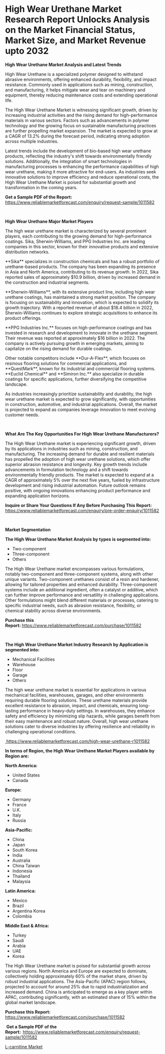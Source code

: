 <p><h1>High Wear Urethane Market Research Report Unlocks Analysis on the Market Financial Status, Market Size, and Market Revenue upto 2032</h1></p><p><strong>High Wear Urethane Market Analysis and Latest Trends</strong></p>
<p><p>High Wear Urethane is a specialized polymer designed to withstand abrasive environments, offering enhanced durability, flexibility, and impact resistance. Commonly used in applications such as mining, construction, and manufacturing, it helps mitigate wear and tear on machinery and equipment, thereby reducing maintenance costs and extending operational life.</p><p>The High Wear Urethane Market is witnessing significant growth, driven by increasing industrial activities and the rising demand for high-performance materials in various sectors. Factors such as advancements in polymer technology and the growing focus on sustainable manufacturing practices are further propelling market expansion. The market is expected to grow at a CAGR of 13.2% during the forecast period, indicating strong adoption across multiple industries.</p><p>Latest trends include the development of bio-based high wear urethane products, reflecting the industry's shift towards environmentally friendly solutions. Additionally, the integration of smart technologies in manufacturing processes is enhancing the performance capabilities of high wear urethane, making it more attractive for end-users. As industries seek innovative solutions to improve efficiency and reduce operational costs, the High Wear Urethane Market is poised for substantial growth and transformation in the coming years.</p></p>
<p><strong>Get a Sample PDF of the Report:&nbsp;</strong> <a href="https://www.reliablemarketforecast.com/enquiry/request-sample/1011582?utm_campaign=1110&utm_medium=2&utm_source=Github&utm_content=ia&utm_term=05022025&utm_id=high-wear-urethane">https://www.reliablemarketforecast.com/enquiry/request-sample/1011582</a></p>
<p>&nbsp;</p>
<p><strong>High Wear Urethane Major Market Players</strong></p>
<p><p>The high wear urethane market is characterized by several prominent players, each contributing to the growing demand for high-performance coatings. Sika, Sherwin-Williams, and PPG Industries Inc. are leading companies in this sector, known for their innovative products and extensive distribution networks.</p><p>**Sika** specializes in construction chemicals and has a robust portfolio of urethane-based products. The company has been expanding its presence in Asia and North America, contributing to its revenue growth. In 2022, Sika reported sales of approximately $10.9 billion, driven by increased demand in the construction and industrial segments.</p><p>**Sherwin-Williams**, with its extensive product line, including high wear urethane coatings, has maintained a strong market position. The company is focusing on sustainability and innovation, which is expected to solidify its growth trajectory. With a reported revenue of about $18.4 billion in 2022, Sherwin-Williams continues to explore strategic acquisitions to enhance its product offerings.</p><p>**PPG Industries Inc.** focuses on high-performance coatings and has invested in research and development to innovate in the urethane segment. Their revenue was reported at approximately $16 billion in 2022. The company is actively pursuing growth in emerging markets, aiming to capitalize on the rising demand for durable coatings.</p><p>Other notable competitors include **Dur-A-Flex**, which focuses on resinous flooring solutions for commercial applications, and **QuestMark**, known for its industrial and commercial flooring systems. **Euclid Chemical** and **Simiron Inc.** also specialize in durable coatings for specific applications, further diversifying the competitive landscape.</p><p>As industries increasingly prioritize sustainability and durability, the high wear urethane market is expected to grow significantly, with opportunities in construction, automotive, and industrial applications. Overall, the market is projected to expand as companies leverage innovation to meet evolving customer needs.</p></p>
<p>&nbsp;</p>
<p><strong>What Are The Key Opportunities For High Wear Urethane Manufacturers?</strong></p>
<p><p>The High Wear Urethane market is experiencing significant growth, driven by its applications in industries such as mining, construction, and manufacturing. The increasing demand for durable and resilient materials has propelled the adoption of high wear urethane solutions, which offer superior abrasion resistance and longevity. Key growth trends include advancements in formulation technology and a shift towards environmentally friendly products. The market is expected to expand at a CAGR of approximately 5% over the next five years, fueled by infrastructure development and rising industrial automation. Future outlook remains positive, with ongoing innovations enhancing product performance and expanding application horizons.</p></p>
<p><strong>Inquire or Share Your Questions If Any Before Purchasing This Report:</strong> <a href="https://www.reliablemarketforecast.com/enquiry/pre-order-enquiry/1011582?utm_campaign=1110&utm_medium=2&utm_source=Github&utm_content=ia&utm_term=05022025&utm_id=high-wear-urethane">https://www.reliablemarketforecast.com/enquiry/pre-order-enquiry/1011582</a></p>
<p>&nbsp;</p>
<p><strong>Market Segmentation</strong></p>
<p><strong>The High Wear Urethane Market Analysis by types is segmented into:</strong></p>
<p><ul><li>Two-component</li><li>Three-component</li><li>Others</li></ul></p>
<p><p>The High Wear Urethane market encompasses various formulations, notably two-component and three-component systems, along with other unique variants. Two-component urethanes consist of a resin and hardener, allowing for tailored properties and enhanced durability. Three-component systems include an additional ingredient, often a catalyst or additive, which can further improve performance and versatility in challenging applications. Other formulations might blend different materials or processes, catering to specific industrial needs, such as abrasion resistance, flexibility, or chemical stability across diverse environments.</p></p>
<p><strong>Purchase this Report:&nbsp;</strong><a href="https://www.reliablemarketforecast.com/purchase/1011582?utm_campaign=1110&utm_medium=2&utm_source=Github&utm_content=ia&utm_term=05022025&utm_id=high-wear-urethane">https://www.reliablemarketforecast.com/purchase/1011582</a></p>
<p>&nbsp;</p>
<p><strong>The High Wear Urethane Market Industry Research by Application is segmented into:</strong></p>
<p><ul><li>Mechanical Facilities</li><li>Warehouse</li><li>Floor</li><li>Garage</li><li>Others</li></ul></p>
<p><p>The high wear urethane market is essential for applications in various mechanical facilities, warehouses, garages, and other environments requiring durable flooring solutions. These urethane materials provide excellent resistance to abrasion, impact, and chemicals, ensuring long-lasting performance in heavy-duty settings. In warehouses, they enhance safety and efficiency by minimizing slip hazards, while garages benefit from their easy maintenance and robust nature. Overall, high wear urethane solutions cater to diverse industries by offering resilience and reliability in challenging operational conditions.</p></p>
<p><a href="https://www.reliablemarketforecast.com/high-wear-urethane-r1011582?utm_campaign=1110&utm_medium=2&utm_source=Github&utm_content=ia&utm_term=05022025&utm_id=high-wear-urethane">&nbsp;https://www.reliablemarketforecast.com/high-wear-urethane-r1011582</a></p>
<p><strong>In terms of Region, the High Wear Urethane Market Players available by Region are:</strong></p>
<p>
    <p> <strong> North America: </strong>
        <ul>
            <li>United States</li>
            <li>Canada</li>
        </ul>
        </p> 
    <p> <strong> Europe: </strong>
        <ul>
            <li>Germany</li>
            <li>France</li>
            <li>U.K.</li>
            <li>Italy</li>
            <li>Russia</li>
        </ul>
        </p> 
    <p> <strong> Asia-Pacific: </strong>
        <ul>
            <li>China</li>
            <li>Japan</li>
            <li>South Korea</li>
            <li>India</li>
            <li>Australia</li>
            <li>China Taiwan</li>
            <li>Indonesia</li>
            <li>Thailand</li>
            <li>Malaysia</li>
        </ul>
        </p> 
    <p> <strong> Latin America: </strong>
        <ul>
            <li>Mexico</li>
            <li>Brazil</li>
            <li>Argentina Korea</li>
            <li>Colombia</li>
        </ul>
        </p> 
    <p> <strong> Middle East & Africa: </strong>
        <ul>
            <li>Turkey</li>
            <li>Saudi</li>
            <li>Arabia</li>
            <li>UAE</li>
            <li>Korea</li>
        </ul>
    </p>
    </p>
<p><p>The High Wear Urethane market is poised for substantial growth across various regions. North America and Europe are expected to dominate, collectively holding approximately 60% of the market share, driven by robust industrial applications. The Asia-Pacific (APAC) region follows, projected to account for around 25% due to rapid industrialization and increased demand. China is anticipated to emerge as a key player within APAC, contributing significantly, with an estimated share of 15% within the global market landscape.</p></p>
<p><strong>Purchase this Report: </strong><a href="https://www.reliablemarketforecast.com/purchase/1011582?utm_campaign=1110&utm_medium=2&utm_source=Github&utm_content=ia&utm_term=05022025&utm_id=high-wear-urethane">https://www.reliablemarketforecast.com/purchase/1011582</a></p>
<p>&nbsp;<strong>Get a Sample PDF of the Report:&nbsp;&nbsp;</strong><a href="https://www.reliablemarketforecast.com/enquiry/request-sample/1011582?utm_campaign=1110&utm_medium=2&utm_source=Github&utm_content=ia&utm_term=05022025&utm_id=high-wear-urethane">https://www.reliablemarketforecast.com/enquiry/request-sample/1011582</a></p>
<p><strong></strong></p>
<p><p><a href="https://github.com/WillieWoodard/Market-Research-Report-List-7/blob/main/l-carnitine-market.md?utm_campaign=1110&utm_medium=2&utm_source=Github&utm_content=ia&utm_term=05022025&utm_id=high-wear-urethane">L-carnitine Market</a></p></p>